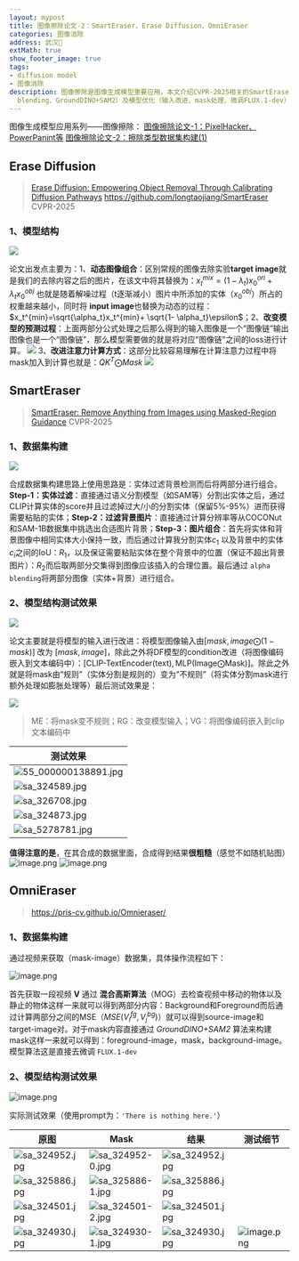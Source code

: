 ```yaml
---
layout: mypost
title: 图像擦除论文-2：SmartEraser、Erase Diffusion、OmniEraser
categories: 图像消除
address: 武汉🏯
extMath: true
show_footer_image: true
tags:
- diffusion model
- 图像消除
description: 图像擦除是图像生成模型重要应用，本文介绍CVPR-2025相关的SmartEraser、Erase Diffusion、OmniEraser模型，涵盖数据集构建（实体过滤、混合高斯算法MOG）、关键技术（语义分割SAM、CLIP、IoU、alpha
  blending、GroundDINO+SAM2）及模型优化（输入改进、mask处理、微调FLUX.1-dev）等内容。
---
```


图像生成模型应用系列——图像擦除：
[图像擦除论文-1：PixelHacker、PowerPanint等](https://www.big-yellow-j.top/posts/2025/06/11/ImageEraser1.html)
[图像擦除论文-2：擦除类型数据集构建(1)](https://www.big-yellow-j.top/posts/2025/06/26/ImageEraser2.html)

## Erase Diffusion
> [Erase Diffusion: Empowering Object Removal Through Calibrating Diffusion Pathways](https://openaccess.thecvf.com/content/CVPR2025/papers/Liu_Erase_Diffusion_Empowering_Object_Removal_Through_Calibrating_Diffusion_Pathways_CVPR_2025_paper.pdf)
> https://github.com/longtaojiang/SmartEraser
> CVPR-2025

### 1、模型结构

![](https://s2.loli.net/2025/06/28/dcKx2kr71oGFwV9.webp)

论文出发点主要为：1、**动态图像组合**：区别常规的图像去除实验**target image**就是我们的去除内容之后的图片，在该文中将其替换为：$x_t^{mix} = (1-\lambda_t)x_0^{ori}+ \lambda_t x_0^{obj}$ 也就是随着解噪过程（t逐渐减小）图片中所添加的实体（$x^{obj}_0$）所占的权重越来越小，同时将 **input image**也替换为动态的过程：$x_t^{min}=\sqrt{\alpha_t}x_t^{min}+ \sqrt{1- \alpha_t}\epsilon$；2、**改变模型的预测过程**：上面两部分公式处理之后那么得到的输入图像是一个“图像链”输出图像也是一个“图像链”，那么模型需要做的就是将对应“图像链”之间的loss进行计算。
![](https://s2.loli.net/2025/06/28/XHodtjyncSCDLV6.webp)
3、**改进注意力计算方式**：这部分比较容易理解在计算注意力过程中将mask加入到计算也就是：$QK^T\bigodot Mask$
![](https://s2.loli.net/2025/06/28/EXbq2QGRWlImUjK.webp)

## SmartEraser
> [SmartEraser: Remove Anything from Images using Masked-Region Guidance](https://openaccess.thecvf.com/content/CVPR2025/papers/Jiang_SmartEraser_Remove_Anything_from_Images_using_Masked-Region_Guidance_CVPR_2025_paper.pdf)
> CVPR-2025

### 1、数据集构建

![](https://s2.loli.net/2025/06/28/7ojzDsGYEHKc3XC.webp)

合成数据集构建思路上使用思路是：实体过滤背景检测而后将两部分进行组合。**Step-1：实体过滤**：直接通过语义分割模型（如SAM等）分割出实体之后，通过CLIP计算实体的score并且过滤掉过大/小的分割实体（保留5%-95%）进而获得需要粘贴的实体；**Step-2：过滤背景图片**：直接通过计算分辨率等从COCONut 和SAM-1B数据集中挑选出合适图片背景；**Step-3：图片组合**：首先将实体和背景图像中相同实体大小保持一致，而后通过计算我分割实体$c_1$ 以及背景中的实体 $c_i$之间的IoU：$R_1$，以及保证需要粘贴实体在整个背景中的位置（保证不超出背景图片）：$R_2$而后取两部分交集得到图像应该插入的合理位置。最后通过 `alpha blending`将两部分图像（实体+背景）进行组合。

### 2、模型结构测试效果
![](https://s2.loli.net/2025/06/28/1Wv6XI9bD87UTBs.webp)

论文主要就是将模型的输入进行改进：将模型图像输入由$[mask, image\bigodot (1-mask)]$ 改为 $[mask, image]$，除此之外将DF模型的condition改进（将图像编码嵌入到文本编码中）：$[\text{CLIP-TextEncoder(text)}, \text{MLP}(\text{Image}\bigodot \text{Mask})]$。除此之外就是将mask由“规则”（实体分割是规则的）变为“不规则”（将实体分割mask进行额外处理如膨胀处理等）最后测试效果是：

![](https://s2.loli.net/2025/06/28/G8HOtWoB1bhYEqP.webp)
> ME：将mask变不规则；RG：改变模型输入；VG：将图像编码嵌入到clip文本编码中

| 测试效果 |
|----------|
|![55_000000138891.jpg](https://s2.loli.net/2025/07/01/zkB2nCjVIdSwm6W.webp)|
|![sa_324589.jpg](https://s2.loli.net/2025/07/01/KrQehLwg1yuaEYB.webp)|
|![sa_326708.jpg](https://s2.loli.net/2025/07/01/fhtiqNJug9Lz4WG.webp)|
|![sa_324873.jpg](https://s2.loli.net/2025/07/01/V7eBwIMGoK9RAzZ.webp)|
|![sa_5278781.jpg](https://s2.loli.net/2025/07/01/PWQJ5gi39YthMBf.webp)|

**值得注意的是**，在其合成的数据里面，合成得到结果**很粗糙**（感觉不如随机贴图）
![image.png](https://s2.loli.net/2025/07/01/QV4FMjNP2BgfhwS.webp)
![image.png](https://s2.loli.net/2025/07/01/816hmFUBvpQKuJX.webp)

## OmniEraser
> https://pris-cv.github.io/Omnieraser/

### 1、数据集构建
通过视频来获取（mask-image）数据集，具体操作流程如下：

![image.png](https://s2.loli.net/2025/06/26/LYclhNt4WmgRJpz.webp)

首先获取一段视频 $\mathbf{V}$ 通过 **混合高斯算法**（MOG）去检查视频中移动的物体以及静止的物体这样一来就可以得到两部分内容：Background和Foreground而后通过计算两部分之间的MSE（$MSE(V_i^{fg}, V_j^{bg})$）就可以得到source-image和 target-image对。对于mask内容直接通过 *GroundDINO+SAM2* 算法来构建mask这样一来就可以得到：foreground-image，mask，background-image。模型算法这是直接去微调 `FLUX.1-dev`

### 2、模型结构测试效果
![image.png](https://s2.loli.net/2025/06/26/tcIhCEDeuGf3UXv.webp)

实际测试效果（使用prompt为：`'There is nothing here.'`）

| 原图 | Mask | 结果 | 测试细节 |
|-----|------|------|--------|
|![sa_324952.jpg](https://s2.loli.net/2025/06/26/znSUtwamOk9r47I.webp)|![sa_324952-0.jpg](https://s2.loli.net/2025/06/26/QXdWSb46FREakVN.webp) |![sa_324952.jpg](https://s2.loli.net/2025/06/26/7pdgqO45CbDhluw.webp) | |
|![sa_325886.jpg](https://s2.loli.net/2025/06/26/Bw4D9pEi7McULbv.webp)|![sa_325886-1.jpg](https://s2.loli.net/2025/06/26/P8mKbFdTqxZ19Yn.webp) |![sa_325886.jpg](https://s2.loli.net/2025/06/26/89qmPaIY3tW1uUv.webp) | |
|![sa_324501.jpg](https://s2.loli.net/2025/06/26/kxZjsRLSvpX96ne.webp)|![sa_324501-2.jpg](https://s2.loli.net/2025/06/26/bHMSowgfXm4sqO5.webp) |![sa_324501.jpg](https://s2.loli.net/2025/06/26/GV9n6u1As3ZoqkJ.webp) | |
|![sa_324930.jpg](https://s2.loli.net/2025/06/26/SA8rRFMc4Zjlp21.webp)|![sa_324930-1.jpg](https://s2.loli.net/2025/06/26/fQdXwRUCg5JVjs6.webp) |![sa_324930.jpg](https://s2.loli.net/2025/06/26/Npr6tT9A75gwcY4.webp) |![image.png](https://s2.loli.net/2025/06/26/xfBuX4RniAj7Z2D.webp)|